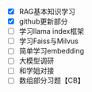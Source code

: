 - [x] RAG基本知识学习
- [x] github更新部分
- [ ] 学习llama index框架
- [ ] 学习Faiss与Milvus
- [ ] 简单学习embedding
- [ ] 大模型调研
- [ ] 和学姐对接
- [ ] 数组部分习题【CB】
